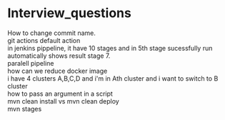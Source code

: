 # Interview_questions
How to change commit name.  
git actions default action  
in jenkins pippeline, it have 10 stages and in 5th stage sucessfully run automatically shows result stage 7.  
paralell pipeline  
how can we reduce docker image  
i have  4 clusters A,B,C,D  and i'm in Ath cluster and i want to switch to B cluster  
how to pass an argument in a script  
mvn clean install vs mvn clean deploy  
mvn stages  

  

